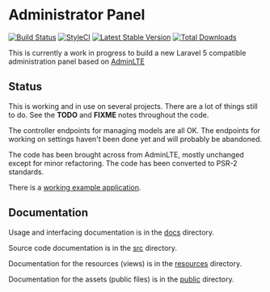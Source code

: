 # Administrator Panel

[![Build Status](https://travis-ci.org/delatbabel/admin.png?branch=master)](https://travis-ci.org/ddpro/delatbabel)
[![StyleCI](https://styleci.io/repos/111652174/shield)](https://styleci.io/repos/111652174)
[![Latest Stable Version](https://poser.pugx.org/delatbabel/admin/version.png)](https://packagist.org/packages/delatbabel/admin)
[![Total Downloads](https://poser.pugx.org/delatbabel/admin/d/total.png)](https://packagist.org/packages/delatbabel/admin)

This is currently a work in progress to build a new Laravel 5 compatible administration panel based on [AdminLTE](https://almsaeedstudio.com/preview)

## Status

This is working and in use on several projects.  There are a lot of things still to do.
See the **TODO** and **FIXME** notes throughout the code.

The controller endpoints for managing models are all OK.
The endpoints for working on settings haven't been done yet and will probably be abandoned.

The code has been brought across from AdminLTE, mostly unchanged except for minor refactoring.  The code has been
converted to PSR-2 standards.

There is a [working example application](https://github.com/delatbabel/example).

## Documentation

Usage and interfacing documentation is in the [docs](/docs/README.md) directory.

Source code documentation is in the [src](/src/README.md) directory.

Documentation for the resources (views) is in the [resources](/resources/README.md) directory.

Documentation for the assets (public files) is in the [public](/public/README.md) directory.
